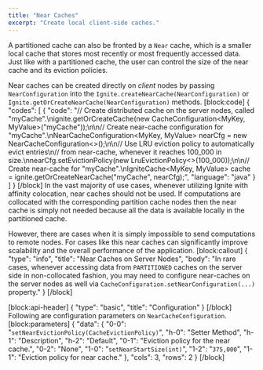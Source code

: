 ```yaml
---
title: "Near Caches"
excerpt: "Create local client-side caches."
---
```

A partitioned cache can also be fronted by a `Near` cache, which is a smaller local cache that stores most recently or most frequently accessed data. Just like with a partitioned cache, the user can control the size of the near cache and its eviction policies. 

Near caches can be created directly on *client* nodes by passing `NearConfiguration` into the `Ignite.createNearCache(NearConfiguration)` or `Ignite.getOrCreateNearCache(NearConfiguration)` methods.
[block:code]
{
  "codes": [
    {
      "code": "// Create distributed cache on the server nodes, called \"myCache\".\nignite.getOrCreateCache(new CacheConfiguration<MyKey, MyValue>(\"myCache\"));\n\n// Create near-cache configuration for \"myCache\".\nNearCacheConfiguration<MyKey, MyValue> nearCfg = new NearCacheConfiguration<>();\n\n// Use LRU eviction policy to automatically evict entries\n// from near-cache, whenever it reaches 100_000 in size.\nnearCfg.setEvictionPolicy(new LruEvictionPolicy<>(100_000));\n\n// Create near-cache for \"myCache\".\nIgniteCache<MyKey, MyValue> cache = ignite.getOrCreateNearCache(\"myCache\", nearCfg);",
      "language": "java"
    }
  ]
}
[/block]
In the vast majority of use cases, whenever utilizing Ignite with affinity colocation, near caches should not be used. If computations are collocated with the corresponding partition cache nodes then the near cache is simply not needed because all the data is available locally in the partitioned cache.

However, there are cases when it is simply impossible to send computations to remote nodes. For cases like this near caches can significantly improve scalability and the overall performance of the application.
[block:callout]
{
  "type": "info",
  "title": "Near Caches on Server Nodes",
  "body": "In rare cases, whenever accessing data from `PARTITIONED` caches on the server side in non-collocated fashion, you may need to configure near-caches on the server nodes as well via `CacheConfiguration.setNearConfiguration(...)` property."
}
[/block]

[block:api-header]
{
  "type": "basic",
  "title": "Configuration"
}
[/block]
Following are configuration parameters on `NearCacheConfiguration`.
[block:parameters]
{
  "data": {
    "0-0": "`setNearEvictionPolicy(CacheEvictionPolicy)`",
    "h-0": "Setter Method",
    "h-1": "Description",
    "h-2": "Default",
    "0-1": "Eviction policy for the near cache.",
    "0-2": "None",
    "1-0": "`setNearStartSize(int)`",
    "1-2": "`375,000`",
    "1-1": "Eviction policy for near cache."
  },
  "cols": 3,
  "rows": 2
}
[/block]